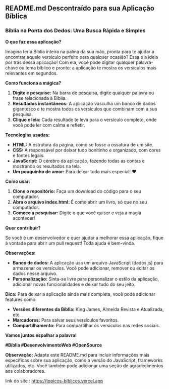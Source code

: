 ## **README.md Descontraído para sua Aplicação Bíblica**

### **Bíblia na Ponta dos Dedos: Uma Busca Rápida e Simples**

**O que faz essa aplicação?**

Imagina ter a Bíblia inteira na palma da sua mão, pronta para te ajudar a encontrar aquele versículo perfeito para qualquer ocasião? Essa é a ideia por trás dessa aplicação! Com ela, você pode digitar qualquer palavra-chave ou tema bíblico e pronto: a aplicação te mostra os versículos mais relevantes em segundos.

**Como funciona a mágica?**

1. **Digite e pesquise:** Na barra de pesquisa, digite qualquer palavra ou frase relacionada à Bíblia.
2. **Resultados instantâneos:** A aplicação vasculha um banco de dados gigantesco e te mostra todos os versículos que combinam com a sua pesquisa.
3. **Clique e leia:** Cada resultado te leva para o versículo completo, onde você pode ler com calma e refletir.

**Tecnologias usadas:**

* **HTML:** A estrutura da página, como se fosse a ossatura de um site.
* **CSS:** A responsável por deixar tudo bonitinho e organizado, com cores e fontes legais.
* **JavaScript:** O cérebro da aplicação, fazendo todas as contas e mostrando os resultados na tela.
* **Um pouquinho de amor:** Para deixar tudo mais especial! ❤️

**Como usar:**

1. **Clone o repositório:** Faça um download do código para o seu computador.
2. **Abra o arquivo index.html:** É como abrir um livro, só que no seu computador.
3. **Comece a pesquisar:** Digite o que você quiser e veja a magia acontecer!

**Quer contribuir?**

Se você é um desenvolvedor e quer ajudar a melhorar essa aplicação, fique à vontade para abrir um pull request! Toda ajuda é bem-vinda.

**Observações:**

* **Banco de dados:** A aplicação usa um arquivo JavaScript (dados.js) para armazenar os versículos. Você pode adicionar, remover ou editar os dados nesse arquivo.
* **Personalização:** Sinta-se livre para personalizar o estilo da aplicação, adicionar novas funcionalidades e deixar tudo do seu jeito.

**Dica:** Para deixar a aplicação ainda mais completa, você pode adicionar features como:

* **Versões diferentes da Bíblia:** King James, Almeida Revista e Atualizada, etc.
* **Marcadores:** Para salvar seus versículos favoritos.
* **Compartilhamento:** Para compartilhar os versículos nas redes sociais.

**Vamos juntos espalhar a palavra!** 

**#Bíblia #DesenvolvimentoWeb #OpenSource**

**Observação:** Adapte este README.md para incluir informações mais específicas sobre sua aplicação, como a versão do JavaScript, frameworks utilizados, etc. Você também pode adicionar uma seção de agradecimentos aos colaboradores.

link do site : https://topicos-biblicos.vercel.app
